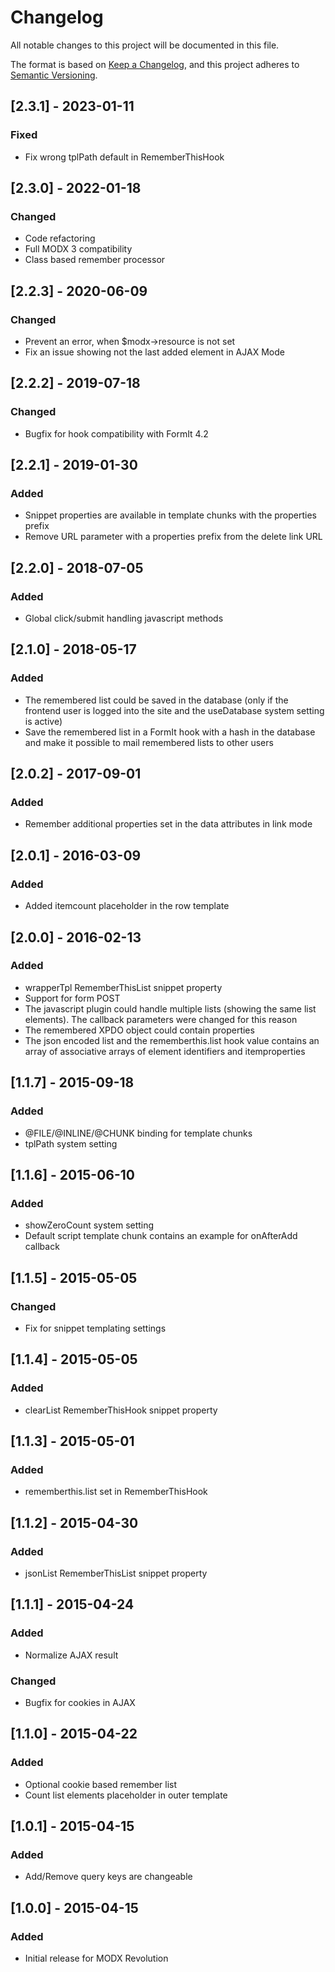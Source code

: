 # Changelog

All notable changes to this project will be documented in this file.

The format is based on [Keep a Changelog](https://keepachangelog.com/en/1.1.0/),
and this project adheres to [Semantic Versioning](https://semver.org/spec/v2.0.0.html).

## [2.3.1] - 2023-01-11

### Fixed

- Fix wrong tplPath default in RememberThisHook

## [2.3.0] - 2022-01-18

### Changed

- Code refactoring
- Full MODX 3 compatibility
- Class based remember processor

## [2.2.3] - 2020-06-09

### Changed

- Prevent an error, when $modx->resource is not set
- Fix an issue showing not the last added element in AJAX Mode 

## [2.2.2] - 2019-07-18

### Changed

- Bugfix for hook compatibility with FormIt 4.2

## [2.2.1] - 2019-01-30

### Added

- Snippet properties are available in template chunks with the properties prefix
- Remove URL parameter with a properties prefix from the delete link URL

## [2.2.0] - 2018-07-05

### Added

- Global click/submit handling javascript methods

## [2.1.0] - 2018-05-17

### Added

- The remembered list could be saved in the database (only if the frontend user is logged into the site and the useDatabase system setting is active)
- Save the remembered list in a FormIt hook with a hash in the database and make it possible to mail remembered lists to other users

## [2.0.2] - 2017-09-01

### Added

- Remember additional properties set in the data attributes in link mode

## [2.0.1] - 2016-03-09

### Added

- Added itemcount placeholder in the row template

## [2.0.0] - 2016-02-13

### Added

- wrapperTpl RememberThisList snippet property
- Support for form POST
- The javascript plugin could handle multiple lists (showing the same list elements). The callback parameters were changed for this reason
- The remembered XPDO object could contain properties
- The json encoded list and the rememberthis.list hook value contains an array of associative arrays of element identifiers and itemproperties

## [1.1.7] - 2015-09-18

### Added

- @FILE/@INLINE/@CHUNK binding for template chunks
- tplPath system setting

## [1.1.6] - 2015-06-10

### Added

- showZeroCount system setting
- Default script template chunk contains an example for onAfterAdd callback

## [1.1.5] - 2015-05-05

### Changed

- Fix for snippet templating settings

## [1.1.4] - 2015-05-05

### Added

- clearList RememberThisHook snippet property

## [1.1.3] - 2015-05-01

### Added

- rememberthis.list set in RememberThisHook

## [1.1.2] - 2015-04-30

### Added

- jsonList RememberThisList snippet property

## [1.1.1] - 2015-04-24

### Added

- Normalize AJAX result

### Changed

- Bugfix for cookies in AJAX

## [1.1.0] - 2015-04-22

### Added

- Optional cookie based remember list
- Count list elements placeholder in outer template

## [1.0.1] - 2015-04-15

### Added

- Add/Remove query keys are changeable

## [1.0.0] - 2015-04-15

### Added

- Initial release for MODX Revolution
